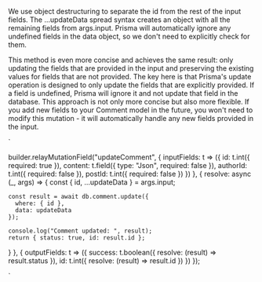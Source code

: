 We use object destructuring to separate the id from the rest of the input fields.
The ...updateData spread syntax creates an object with all the remaining fields from args.input.
Prisma will automatically ignore any undefined fields in the data object, so we don't need to explicitly check for them.

This method is even more concise and achieves the same result: only updating the fields that are provided in the input and preserving the existing values for fields that are not provided.
The key here is that Prisma's update operation is designed to only update the fields that are explicitly provided. If a field is undefined, Prisma will ignore it and not update that field in the database.
This approach is not only more concise but also more flexible. If you add new fields to your Comment model in the future, you won't need to modify this mutation - it will automatically handle any new fields provided in the input.

`

builder.relayMutationField("updateComment", {
  inputFields: t => ({
    id: t.int({ required: true }),
    content: t.field({ type: "Json", required: false }),
    authorId: t.int({ required: false }),
    postId: t.int({ required: false })
  })
},
{
  resolve: async (_, args) => {
    const { id, ...updateData } = args.input;

    const result = await db.comment.update({
      where: { id },
      data: updateData
    });

    console.log("Comment updated: ", result);
    return { status: true, id: result.id };
  }
},
{
  outputFields: t => ({
    success: t.boolean({
      resolve: (result) => result.status
    }),
    id: t.int({
      resolve: (result) => result.id
    })
  })
});

`